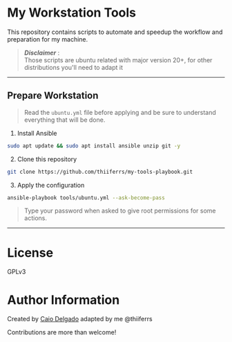 # My Workstation Tools

This repository contains scripts to automate and speedup the workflow and preparation for my machine.

> **_Disclaimer_** :  
> Those scripts are ubuntu related with major version 20+, for other distributions you'll need to adapt it
___

## Prepare Workstation

> Read the `ubuntu.yml` file before applying and be sure to understand everything that will be done.

1. Install Ansible
```bash
sudo apt update && sudo apt install ansible unzip git -y
```
2. Clone this repository
```bash
git clone https://github.com/thiiferrs/my-tools-playbook.git
```

3. Apply the configuration
```bash
ansible-playbook tools/ubuntu.yml --ask-become-pass
```
>Type your password when asked to give root permissions for some actions.
___

# License
GPLv3

# Author Information
Created by [Caio Delgado](https://linktr.ee/caiodelgadonew) adapted by me @thiiferrs

Contributions are more than welcome!
